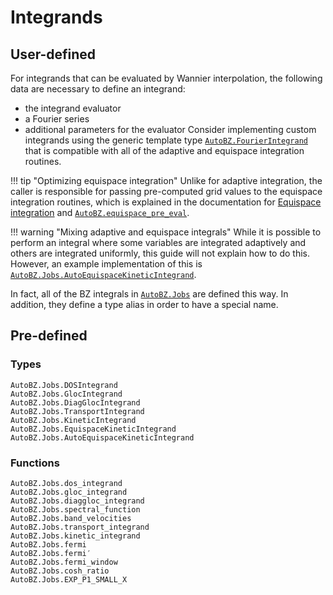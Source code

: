# Integrands

## User-defined

For integrands that can be evaluated by Wannier interpolation, the following
data are necessary to define an integrand:
- the integrand evaluator
- a Fourier series
- additional parameters for the evaluator
Consider implementing custom integrands using the generic template type
[`AutoBZ.FourierIntegrand`](@ref) that is compatible with all of
the adaptive and equispace integration routines.

!!! tip "Optimizing equispace integration"
    Unlike for adaptive integration, the caller is responsible for passing
    pre-computed grid values to the equispace integration routines, which is
    explained in the documentation for [Equispace integration](@ref) and
    [`AutoBZ.equispace_pre_eval`](@ref).

!!! warning "Mixing adaptive and equispace integrals"
    While it is possible to perform an integral where some variables are
    integrated adaptively and others are integrated uniformly, this guide will
    not explain how to do this. However, an example implementation of this is 
    [`AutoBZ.Jobs.AutoEquispaceKineticIntegrand`](@ref).

In fact, all of the BZ integrals in [`AutoBZ.Jobs`](@ref) are defined this way.
In addition, they define a type alias in order to have a special name. 

## Pre-defined

### Types

```@docs
AutoBZ.Jobs.DOSIntegrand
AutoBZ.Jobs.GlocIntegrand
AutoBZ.Jobs.DiagGlocIntegrand
AutoBZ.Jobs.TransportIntegrand
AutoBZ.Jobs.KineticIntegrand
AutoBZ.Jobs.EquispaceKineticIntegrand
AutoBZ.Jobs.AutoEquispaceKineticIntegrand
```

### Functions

```@docs
AutoBZ.Jobs.dos_integrand
AutoBZ.Jobs.gloc_integrand
AutoBZ.Jobs.diaggloc_integrand
AutoBZ.Jobs.spectral_function
AutoBZ.Jobs.band_velocities
AutoBZ.Jobs.transport_integrand
AutoBZ.Jobs.kinetic_integrand
AutoBZ.Jobs.fermi
AutoBZ.Jobs.fermi′
AutoBZ.Jobs.fermi_window
AutoBZ.Jobs.cosh_ratio
AutoBZ.Jobs.EXP_P1_SMALL_X
```